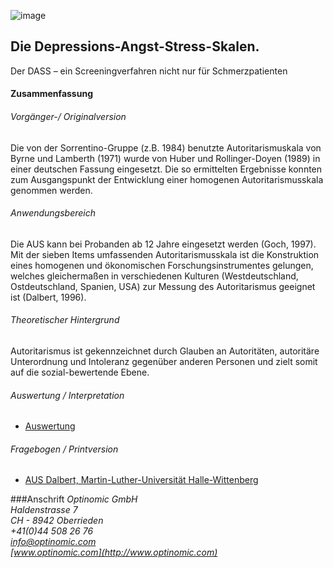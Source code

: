 

![image](http://www.ottiger.org/optinomic_logo/optinomic_logo_small.png)
## Die Depressions-Angst-Stress-Skalen.

Der DASS – ein Screeningverfahren nicht nur für Schmerzpatienten

#### Zusammenfassung
###### Vorgänger-/ Originalversion
Die von der Sorrentino-Gruppe (z.B. 1984) benutzte Autoritarismuskala
von Byrne und Lamberth (1971) wurde von Huber und Rollinger-Doyen
(1989) in einer deutschen Fassung eingesetzt. Die so ermittelten Ergebnisse
konnten zum Ausgangspunkt der Entwicklung einer homogenen
Autoritarismusskala genommen werden.

###### Anwendungsbereich
Die AUS kann bei Probanden ab 12 Jahre eingesetzt werden (Goch,
1997). Mit der sieben Items umfassenden Autoritarismusskala ist die
Konstruktion eines homogenen und ökonomischen Forschungsinstrumentes
gelungen, welches gleichermaßen in verschiedenen Kulturen
(Westdeutschland, Ostdeutschland, Spanien, USA) zur Messung des
Autoritarismus geeignet ist (Dalbert, 1996).

###### Theoretischer Hintergrund
Autoritarismus ist gekennzeichnet durch Glauben an Autoritäten, autoritäre
Unterordnung und Intoleranz gegenüber anderen Personen und
zielt somit auf die sozial-bewertende Ebene.




###### Auswertung / Interpretation
- [Auswertung](http://www.zpid.de/pub/tests/pt_4521_Testbeschreibung_AUS.pdf)


###### Fragebogen / Printversion
- [AUS Dalbert, Martin-Luther-Universität Halle-Wittenberg](http://wcms.itz.uni-halle.de/download.php?down=20429&elem=2495944)





###Anschrift
*Optinomic GmbH*   
*Haldenstrasse 7*     
*CH - 8942 Oberrieden*     
*+41(0)44 508 26 76*    
*info@optinomic.com*   
*[www.optinomic.com](http://www.optinomic.com)*   

